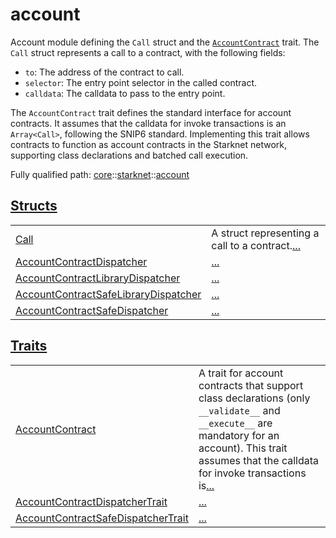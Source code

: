 # account

Account module defining the `Call` struct and the [`AccountContract`](./core-starknet-account-AccountContract.md) trait.
The `Call` struct represents a call to a contract, with the following fields:
- `to`: The address of the contract to call.
- `selector`: The entry point selector in the called contract.
- `calldata`: The calldata to pass to the entry point.

The `AccountContract` trait defines the standard interface for account contracts. It assumes
that the calldata for invoke transactions is an `Array<Call>`, following the SNIP6 standard.
Implementing this trait allows contracts to function as account contracts in the Starknet
network, supporting class declarations and batched call execution.

Fully qualified path: [core](./core.md)::[starknet](./core-starknet.md)::[account](./core-starknet-account.md)


[Structs](./core-starknet-account-structs.md)
 ---
| | |
|:---|:---|
| [Call](./core-starknet-account-Call.md) | A struct representing a call to a contract.[...](./core-starknet-account-Call.md) |
| [AccountContractDispatcher](./core-starknet-account-AccountContractDispatcher.md) | [...](./core-starknet-account-AccountContractDispatcher.md) |
| [AccountContractLibraryDispatcher](./core-starknet-account-AccountContractLibraryDispatcher.md) | [...](./core-starknet-account-AccountContractLibraryDispatcher.md) |
| [AccountContractSafeLibraryDispatcher](./core-starknet-account-AccountContractSafeLibraryDispatcher.md) | [...](./core-starknet-account-AccountContractSafeLibraryDispatcher.md) |
| [AccountContractSafeDispatcher](./core-starknet-account-AccountContractSafeDispatcher.md) | [...](./core-starknet-account-AccountContractSafeDispatcher.md) |

[Traits](./core-starknet-account-traits.md)
 ---
| | |
|:---|:---|
| [AccountContract](./core-starknet-account-AccountContract.md) | A trait for account contracts that support class declarations (only `__validate__`  and `__execute__`  are mandatory for an account). This trait assumes that the calldata for invoke transactions is[...](./core-starknet-account-AccountContract.md) |
| [AccountContractDispatcherTrait](./core-starknet-account-AccountContractDispatcherTrait.md) | [...](./core-starknet-account-AccountContractDispatcherTrait.md) |
| [AccountContractSafeDispatcherTrait](./core-starknet-account-AccountContractSafeDispatcherTrait.md) | [...](./core-starknet-account-AccountContractSafeDispatcherTrait.md) |
